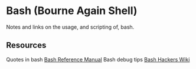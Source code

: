 Bash (Bourne Again Shell)
=========================

Notes and links on the usage, and scripting of, bash.


Resources
---------

Quotes in bash [Bash Reference Manual](http://www.gnu.org/software/bash/manual/bashref.html#Single-Quotes)
Bash debug tips [Bash Hackers Wiki](http://wiki.bash-hackers.org/scripting/debuggingtips)
